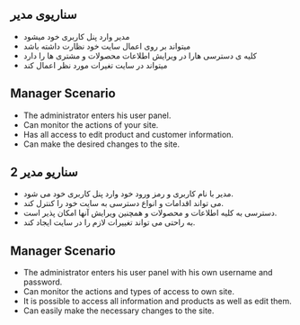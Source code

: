 ## سناریوی مدیر 

* مدیر وارد پنل کاربری خود میشود
* میتواند بر روی اعمال سایت خود نظارت داشته باشد
* کلیه ی دسترسی هارا در ویرایش اطلاعات محصولات و مشتری ها را دارد
* میتواند در سایت تغیرات مورد نظر اعمال کند

## Manager Scenario

* The administrator enters his user panel.
* Can monitor the actions of your site.
* Has all access to edit product and customer information.
* Can make the desired changes to the site.



## سناریو مدیر 2
* مدیر با نام کاربری و رمز ورود خود وارد پنل کاربری خود می شود.
* می تواند اقدامات و انواع دسترسی به سایت خود را کنترل کند.
* دسترسی به کلیه اطلاعات و محصولات و همچنین ویرایش آنها امکان پذیر است.
* به راحتی می تواند تغییرات لازم را در سایت ایجاد کند.

## Manager Scenario
* The administrator enters his user panel with his own username and password.
* Can monitor the actions and types of access to own site.
* It is possible to access all information and products as well as edit them.
* Can easily make the necessary changes to the site.
